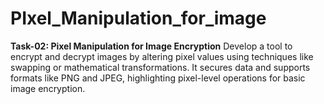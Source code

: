 # PIxel_Manipulation_for_image
**Task-02: Pixel Manipulation for Image Encryption**    Develop a tool to encrypt and decrypt images by altering pixel values using techniques like swapping or mathematical transformations. It secures data and supports formats like PNG and JPEG, highlighting pixel-level operations for basic image encryption.
